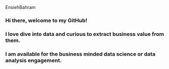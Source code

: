 EnsiehBahram
### Hi there, welcome to my GitHub! 

### I love dive into data and curious to extract business value from them.

### I am available for the business minded data science or data analysis engagement.
